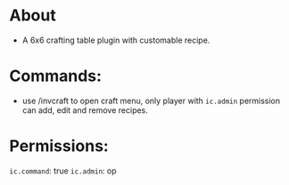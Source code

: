 # About
* A 6x6 crafting table plugin with customable recipe.
# Commands:
* use /invcraft to open craft menu, only player with `ic.admin` permission can add, edit and remove recipes.
# Permissions:
`ic.command`: true
`ic.admin`: op
